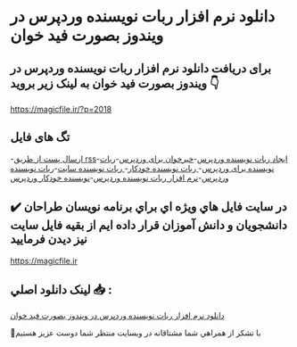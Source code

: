 # دانلود نرم افزار ربات نویسنده وردپرس در ویندوز بصورت فید خوان

## برای دریافت دانلود نرم افزار ربات نویسنده وردپرس در ویندوز بصورت فید خوان به لینک زیر بروید 👇

https://magicfile.ir/?p=2018

## تگ های فایل

-[ارسال پست از طریق rss](https://magicfile.ir/product/%d8%b1%d8%a8%d8%a7%d8%aa-%d9%86%d9%88%d9%8a%d8%b3%d9%86%d8%af%d9%87-%d9%88%d8%b1%d8%af%d9%be%d8%b1%d8%b3/)-[ایجاد ربات نویسنده وردپرس](https://magicfile.ir/product/%d8%b1%d8%a8%d8%a7%d8%aa-%d9%86%d9%88%d9%8a%d8%b3%d9%86%d8%af%d9%87-%d9%88%d8%b1%d8%af%d9%be%d8%b1%d8%b3/)-[خبرخوان برای وردپرس](https://magicfile.ir/product/%d8%b1%d8%a8%d8%a7%d8%aa-%d9%86%d9%88%d9%8a%d8%b3%d9%86%d8%af%d9%87-%d9%88%d8%b1%d8%af%d9%be%d8%b1%d8%b3/)-[ربات نویسنده برای وردپرس](https://magicfile.ir/product/%d8%b1%d8%a8%d8%a7%d8%aa-%d9%86%d9%88%d9%8a%d8%b3%d9%86%d8%af%d9%87-%d9%88%d8%b1%d8%af%d9%be%d8%b1%d8%b3/)-[ ربات نویسنده خودکار](https://magicfile.ir/product/%d8%b1%d8%a8%d8%a7%d8%aa-%d9%86%d9%88%d9%8a%d8%b3%d9%86%d8%af%d9%87-%d9%88%d8%b1%d8%af%d9%be%d8%b1%d8%b3/)-[ ربات نویسنده سایت](https://magicfile.ir/product/%d8%b1%d8%a8%d8%a7%d8%aa-%d9%86%d9%88%d9%8a%d8%b3%d9%86%d8%af%d9%87-%d9%88%d8%b1%d8%af%d9%be%d8%b1%d8%b3/)-[ربات نویسنده وردپرس](https://magicfile.ir/product/%d8%b1%d8%a8%d8%a7%d8%aa-%d9%86%d9%88%d9%8a%d8%b3%d9%86%d8%af%d9%87-%d9%88%d8%b1%d8%af%d9%be%d8%b1%d8%b3/)-[نرم افزار ربات نویسنده وردپرس](https://magicfile.ir/product/%d8%b1%d8%a8%d8%a7%d8%aa-%d9%86%d9%88%d9%8a%d8%b3%d9%86%d8%af%d9%87-%d9%88%d8%b1%d8%af%d9%be%d8%b1%d8%b3/)-[نویسنده خودکار وردپرس](https://magicfile.ir/product/%d8%b1%d8%a8%d8%a7%d8%aa-%d9%86%d9%88%d9%8a%d8%b3%d9%86%d8%af%d9%87-%d9%88%d8%b1%d8%af%d9%be%d8%b1%d8%b3/)

## ✔️ در سايت فايل هاي ويژه اي براي برنامه نويسان طراحان دانشجويان و دانش آموزان قرار داده ايم از بقيه فايل سايت نيز ديدن فرماييد

https://magicfile.ir


## لينک دانلود اصلي 📥 :

[دانلود نرم افزار ربات نویسنده وردپرس در ویندوز بصورت فید خوان](https://magicfile.ir/product/%d8%b1%d8%a8%d8%a7%d8%aa-%d9%86%d9%88%d9%8a%d8%b3%d9%86%d8%af%d9%87-%d9%88%d8%b1%d8%af%d9%be%d8%b1%d8%b3/) 


🙏با تشکر از همراهي شما مشتاقانه در وبسایت منتظر شما دوست عزیز هستیم

